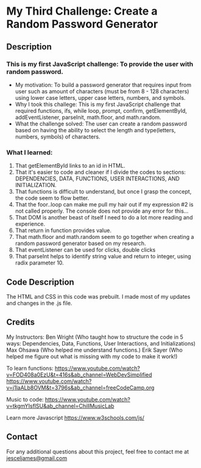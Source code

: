 # My Third Challenge: Create a Random Password Generator

## Description

### This is my first JavaScript challenge: To provide the user with random password. 

- My motivation:  To build a password generator that requires input from user such as amount of characters (must be from 8 - 128 characters) using lower case letters, upper case letters, numbers, and symbols. 
- Why I took this challege: This is my first JavaScript challenge that required functions, ifs, while loop, prompt, confirm, getElementById, addEventListener, parseInit, math.floor, and math.random.
- What the challenge solved:  The user can create a random password based on having the ability to select the length and type(letters, numbers, symbols) of characters.


### What I learned:  

1. That getElementById links to an id in HTML.
2. That it's easier to code and cleaner if I divide the codes to sections: DEPENDENCIES, DATA, FUNCTIONS, USER INTERACTIONS, AND INITIALIZATION. 
3. That functions is difficult to understand, but once I grasp the concept, the code seem to flow better.
4. That the foor..loop can make me pull my hair out if my expression #2 is not called properly.  The console does not provide any error for this...
5. That DOM is another beast of itself I need to do a lot more reading and experience.  
6. That return in function provides value.
7. That math.floor and math.random seem to go together when creating a random password generator based on my research.
8. That eventListener can be used for clicks, double clicks
9. That parseInt helps to identify string value and return to integer, using radix parameter 10. 


## Code Description

The HTML and CSS in this code was prebuilt.  I made most of my updates and changes in the .js file. 


## Credits

My Instructors:
Ben Wright (Who taught how to structure the code in 5 ways: Dependencies, Data, Functions, User Interactions, and Initializations)
Max Ohsawa (Who helped me understand functions.)
Erik Sayer (Who helped me figure out what is missing with my code to make it work!)


To learn functions: 
https://www.youtube.com/watch?v=FOD408a0EzU&t=416s&ab_channel=WebDevSimplified
https://www.youtube.com/watch?v=j1laALb8OVM&t=3796s&ab_channel=freeCodeCamp.org


Music to code:
https://www.youtube.com/watch?v=tkgmYIsflSU&ab_channel=ChillMusicLab


Learn more Javascript
https://www.w3schools.com/js/



## Contact
For any additional questions about this project, feel free to contact me at jesceljames@gmail.com




